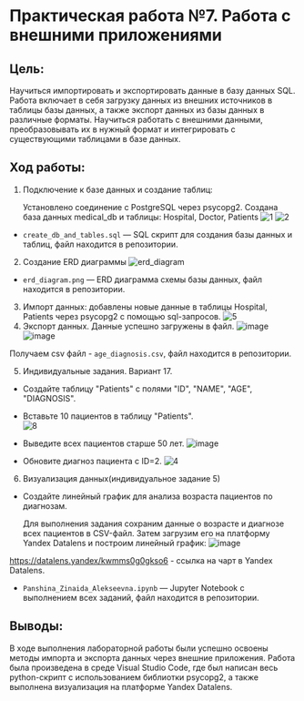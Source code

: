 # Практическая работа №7. Работа с внешними приложениями
## Цель:
Научиться импортировать и экспортировать данные в базу данных SQL. Работа включает в себя загрузку данных из внешних источников в таблицы базы данных, а также экспорт данных из базы данных в различные форматы. Научиться работать с внешними данными, преобразовывать их в нужный формат и интегрировать с существующими таблицами в базе данных.

## Ход работы:
1. Подключение к базе данных и создание таблиц:

   Установлено соединение с PostgreSQL через psycopg2.
   Создана база данных medical_db и таблицы: Hospital, Doctor, Patients
![1](https://github.com/user-attachments/assets/f5ea485c-5442-492b-a3bd-5c379aca4d02)
![2](https://github.com/user-attachments/assets/91073c8b-a041-4730-9859-f9155552ae03)
- `create_db_and_tables.sql` — SQL скрипт для создания базы данных и таблиц, файл находится в репозитории.
2. Создание ERD диаграммы
  ![erd_diagram](https://github.com/user-attachments/assets/40a68eb2-6cfd-422d-92ee-3aa2980f2dc8)
- `erd_diagram.png` — ERD диаграмма схемы базы данных, файл находится в репозитории.
3. Импорт данных: добавлены новые данные в таблицы Hospital, Patients через psycopg2 с помощью sql-запросов.
![5](https://github.com/user-attachments/assets/297bc501-925e-4c07-ae52-9bb9e6e618af)
4. Экспорт данных. Данные успешно загружены в файл.
![image](https://github.com/user-attachments/assets/ab7e76f3-7785-4d9f-876e-a70938d9cef0)
![image](https://github.com/user-attachments/assets/5579cefd-7657-4a26-b31f-ba83c1698c61)

Получаем csv файл - `age_diagnosis.csv`, файл находится в репозитории.

5. Индивидуальные задания. Вариант 17.
  - Создайте таблицу "Patients" с полями "ID", "NAME", "AGE", "DIAGNOSIS".
  - Вставьте 10 пациентов в таблицу "Patients".                                                                              
![8](https://github.com/user-attachments/assets/5d802330-3926-4454-b1e0-d1f15ae1e3e3)

  - Выведите всех пациентов старше 50 лет.
![image](https://github.com/user-attachments/assets/ad8800da-03ca-4ebd-a0d5-f09fd8c4af60)

  - Обновите диагноз пациента с ID=2.
![4](https://github.com/user-attachments/assets/e7b1038f-da61-41a6-8b4d-e118b2b215c6)
6. Визуализация данных(индивидуальное задание 5)
  - Создайте линейный график для анализа возраста пациентов по диагнозам.

     Для выполнения задания сохраним данные о возрасте и диагнозе всех пациентов в CSV-файл. Затем загрузим его на платформу Yandex Datalens и построим линейный график:
![image](https://github.com/user-attachments/assets/de6a8bff-6526-4bce-870e-b508ebccacba)

https://datalens.yandex/kwmms0g0gkso6 - ссылка на чарт в Yandex Datalens.
- `Panshina_Zinaida_Alekseevna.ipynb` — Jupyter Notebook с выполнением всех заданий, файл находится в репозитории.
## Выводы:
В ходе выполнения лабораторной работы были успешно освоены методы импорта и экспорта данных через внешние приложения. Работа была произведена в среде Visual Studio Code, где был написан весь python-скрипт с использованием библиотки psycopg2, а также выполнена визуализация на платформе Yandex Datalens.
